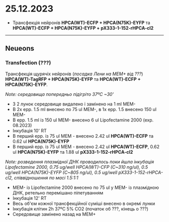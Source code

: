 25.12.2023
=========
- Трансфекція нейронів  __HPCA(WT)-ECFP + HPCA(N75K)-EYFP__ та __HPCA(WT)-ECFP + HPCA(N75K)-EYFP + pX333-1-152-rHPCA-cl2__

---

## Neueons
### Transfection (???)
Трансфекція щурячіх нейронів (_посадка Лени на MEM+ від ???_)  __HPCA(WT)-TagRFP + HPCA(N75K)-EYFP__ та __HPCA(WT)-ECFP + HPCA(N75K)-EYFP__.

_Note: середовища попередньо підігріто 37ºC ~30'_

- З 2 лунок  середовище видалено і замінено на 1 ml MEM-
- В 2x epp. 1.5 ml внесено по 75 ul MEM-, в 1x epp. 1.5 внесено 150 ul MEM-
- В epp. 1.5 ml із 150 ul MEM- внесено 6 ul Lipofectamine 2000 (exp. 08.2023)
- Інкубація 10' RT
- В перший epp. із 75 ul MEM - внесено 2.42 ul  __HPCA(WT)-ECFP__ та 0.62 ul __HPCA(N75K)-EYFP__
- В перший epp. із 75 ul MEM - внесено 2.42 ul  __HPCA(WT)-ECFP__, 0.62 ul __HPCA(N75K)-EYFP__ та 1.88 ul __pX333-1-152-rHPCA-cl2__

_Note: розведення плазмідної ДНК проводилось поки йшла інкубація Lipofectamine 2000, 0.75 ug/well HPCA(WT)-CFP (C~310 ng/ul),  0.5 ug/well HPCA(N75K)-EYFP (C~805 ng/ul), 0.5 ug/well pX333-1-152-rHPCA-cl2, співвідношення по маcі 1.5:1:1_

- MEM- із Lipofectamine 2000 внесено по 75 ul  у MEM- із плазмідною ДНК, ретельно перемішано піпетуванням
- Інкубація 12' RT
- Весь об'єм кожної трансфекційної суміші внесено в окремі лунки
- Інкубація клітин 2h 37ºC 5% CO2 (початок об ???, кінець о ???)
- Середовище замінено назад на MEM+